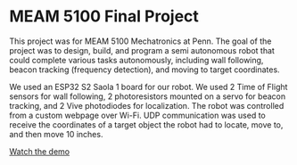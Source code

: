 # MEAM 5100 Final Project

This project was for MEAM 5100 Mechatronics at Penn. The goal of the project was to design, build, and program a semi autonomous robot that could complete various tasks autonomously, 
including wall following, beacon tracking (frequency detection), and moving to target coordinates. 

We used an ESP32 S2 Saola 1 board for our robot. We used 2 Time of Flight sensors for wall following, 2 photoresistors mounted on a servo for beacon tracking, and 2 Vive photodiodes 
for localization. The robot was controlled from a custom webpage over Wi-Fi. UDP communication was used to receive the coordinates of a target object the robot had to locate, move to, 
and then move 10 inches.

[Watch the demo](https://drive.google.com/file/d/1YkIFjRe0YPl5AZdIKdeFspM_RymJJNJw/view?usp=sharing)



